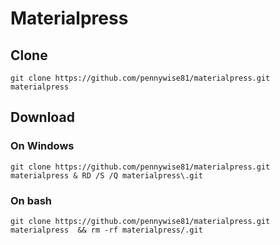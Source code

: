 # Materialpress

## Clone

`git clone https://github.com/pennywise81/materialpress.git materialpress`

## Download

### On Windows

`git clone https://github.com/pennywise81/materialpress.git materialpress & RD /S /Q materialpress\.git`

### On bash

`git clone https://github.com/pennywise81/materialpress.git materialpress  && rm -rf materialpress/.git`